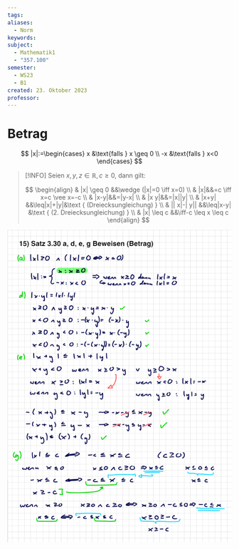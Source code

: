 ```yaml
---
tags: 
aliases:
  - Norm
keywords: 
subject:
  - Mathematik1
  - "357.100"
semester:
  - WS23
  - B1
created: 23. Oktober 2023
professor:
---
```

 

# Betrag

$$
|x|:=\begin{cases}
x &\text{falls } x \geq 0 \\
-x &\text{falls } x<0
\end{cases}
$$

> [!INFO] Seien $x,y,z \in \mathbb{R}, c\geq 0$, dann gilt:
>
> $$
> \begin{align}
> & |x| \geq 0 &&\wedge (|x|=0 \iff x=0) \\
> & |x|&&=c \iff x=c \vee x=-c \\
> & |x-y|&&=|y-x| \\
> & |x y|&&=|x||y| \\
> & |x+y| &&\leq|x|+|y|&\text { (Dreiecksungleichung) } \\
> & || x|-| y|| &&\leq|x-y| &\text { (2. Dreiecksungleichung) } \\
> & |x| \leq c &&\iff-c \leq x \leq c
> \end{align}
> $$

![](assets/Pasted%20image%2020240127135219.png)